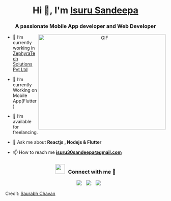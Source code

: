 <h1 align="center">Hi 👋, I'm <a href="https://100rabhcsmc.github.io/Me.io/" target="blank">
Isuru Sandeepa</a></h1>
<h3 align="center">A passionate Mobile App developer and Web Developer</h3>


<a target="_blank" align="center">
  <img align="right" top="500" height="300" width="400" alt="GIF" src="https://media.giphy.com/media/SWoSkN6DxTszqIKEqv/giphy.gif">
</a>

- 🔭 I’m currently working in <a href="https://phoenix.tech/griffyn/" target="blank">ZephyraTech Solutions Pvt Ltd</a>

- 🌱 I’m currently Working on Mobile App(Flutter)

- 🤝 I’m available for freelancing.
  
- 💬 Ask me about **Reactjs , Nodejs & Flutter**

- 📫 How to reach me **isuru30sandeepa@gmail.com**


<h3 align="center" > <img src="https://media.giphy.com/media/iY8CRBdQXODJSCERIr/giphy.gif" width="30" height="30" style="margin-right: 10px;">Connect with me 🤝 <br></h3>
<p align="center">

 <div align="center"  class="icons-social" style="margin-left: 10px;">
        <a style="margin-left: 10px;"  target="_blank" href="https://www.linkedin.com/in/saurabhmchavan/">
			<img src="https://img.icons8.com/doodle/40/000000/linkedin--v2.png"></a>
        <a style="margin-left: 10px;" target="_blank" href="https://github.com/100rabhcsmc">
		<img src="https://img.icons8.com/doodle/40/000000/github--v1.png"></a>
        <a style="margin-left: 10px;" target="_blank" href="https://instagram.com/100rabhch">
			<img src="https://img.icons8.com/doodle/40/000000/instagram-new--v2.png"></a>
      </div>

</p>

Credit: [Saurabh Chavan](https://github.com/Isuru49)
